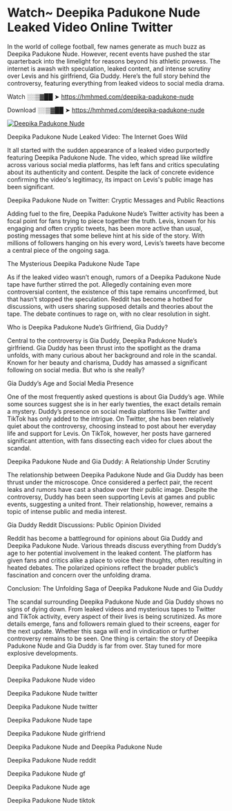 # Watch~ Deepika Padukone Nude Leaked Video Online Twitter

In the world of college football, few names generate as much buzz as Deepika Padukone Nude. However, recent events have pushed the star quarterback into the limelight for reasons beyond his athletic prowess. The internet is awash with speculation, leaked content, and intense scrutiny over Levis and his girlfriend, Gia Duddy. Here’s the full story behind the controversy, featuring everything from leaked videos to social media drama.

Watch ░░▒▓██ ➤ https://hmhmed.com/deepika-padukone-nude

Download ░░▒▓██ ➤ https://hmhmed.com/deepika-padukone-nude

[![Deepika Padukone Nude](https://i.imgur.com/dJHk4Zq.gif)](https://hmhmed.com/deepika-padukone-nude)

Deepika Padukone Nude Leaked Video: The Internet Goes Wild

It all started with the sudden appearance of a leaked video purportedly featuring Deepika Padukone Nude. The video, which spread like wildfire across various social media platforms, has left fans and critics speculating about its authenticity and content. Despite the lack of concrete evidence confirming the video's legitimacy, its impact on Levis's public image has been significant.

Deepika Padukone Nude on Twitter: Cryptic Messages and Public Reactions

Adding fuel to the fire, Deepika Padukone Nude’s Twitter activity has been a focal point for fans trying to piece together the truth. Levis, known for his engaging and often cryptic tweets, has been more active than usual, posting messages that some believe hint at his side of the story. With millions of followers hanging on his every word, Levis’s tweets have become a central piece of the ongoing saga.

The Mysterious Deepika Padukone Nude Tape

As if the leaked video wasn’t enough, rumors of a Deepika Padukone Nude tape have further stirred the pot. Allegedly containing even more controversial content, the existence of this tape remains unconfirmed, but that hasn’t stopped the speculation. Reddit has become a hotbed for discussions, with users sharing supposed details and theories about the tape. The debate continues to rage on, with no clear resolution in sight.

Who is Deepika Padukone Nude’s Girlfriend, Gia Duddy?

Central to the controversy is Gia Duddy, Deepika Padukone Nude’s girlfriend. Gia Duddy has been thrust into the spotlight as the drama unfolds, with many curious about her background and role in the scandal. Known for her beauty and charisma, Duddy has amassed a significant following on social media. But who is she really?

Gia Duddy’s Age and Social Media Presence

One of the most frequently asked questions is about Gia Duddy’s age. While some sources suggest she is in her early twenties, the exact details remain a mystery. Duddy’s presence on social media platforms like Twitter and TikTok has only added to the intrigue. On Twitter, she has been relatively quiet about the controversy, choosing instead to post about her everyday life and support for Levis. On TikTok, however, her posts have garnered significant attention, with fans dissecting each video for clues about the scandal.

Deepika Padukone Nude and Gia Duddy: A Relationship Under Scrutiny

The relationship between Deepika Padukone Nude and Gia Duddy has been thrust under the microscope. Once considered a perfect pair, the recent leaks and rumors have cast a shadow over their public image. Despite the controversy, Duddy has been seen supporting Levis at games and public events, suggesting a united front. Their relationship, however, remains a topic of intense public and media interest.

Gia Duddy Reddit Discussions: Public Opinion Divided

Reddit has become a battleground for opinions about Gia Duddy and Deepika Padukone Nude. Various threads discuss everything from Duddy’s age to her potential involvement in the leaked content. The platform has given fans and critics alike a place to voice their thoughts, often resulting in heated debates. The polarized opinions reflect the broader public’s fascination and concern over the unfolding drama.

Conclusion: The Unfolding Saga of Deepika Padukone Nude and Gia Duddy

The scandal surrounding Deepika Padukone Nude and Gia Duddy shows no signs of dying down. From leaked videos and mysterious tapes to Twitter and TikTok activity, every aspect of their lives is being scrutinized. As more details emerge, fans and followers remain glued to their screens, eager for the next update. Whether this saga will end in vindication or further controversy remains to be seen. One thing is certain: the story of Deepika Padukone Nude and Gia Duddy is far from over. Stay tuned for more explosive developments.

Deepika Padukone Nude leaked

Deepika Padukone Nude video

Deepika Padukone Nude twitter

Deepika Padukone Nude twitter

Deepika Padukone Nude tape

Deepika Padukone Nude girlfriend

Deepika Padukone Nude and Deepika Padukone Nude

Deepika Padukone Nude reddit

Deepika Padukone Nude gf

Deepika Padukone Nude age

Deepika Padukone Nude tiktok